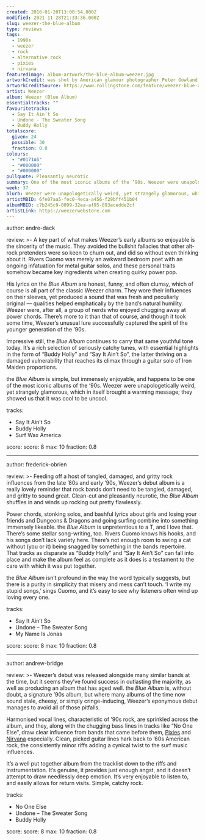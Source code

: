 ```yaml
---
created: 2016-01-20T13:00:54.000Z
modified: 2021-11-28T21:33:36.000Z
slug: weezer-the-blue-album
type: reviews
tags:
  - 1990s
  - weezer
  - rock
  - alternative rock
  - pixies
  - nirvana
featuredimage: album-artwork/the-blue-album-weezer.jpg
artworkCredit: was shot by American glamour photographer Peter Gowland, with support from the band’s all-around assistant Karl Koch. The design was inspired by a Beach Boys compilation album. ‘Rivers [Cuomo] was very much into the look of this, like, super-cheap truck-stop Greatest Hits,’ said Koch. ‘He had this on cassette, and he constantly listened to it on his Walkman. Eventually he said, “We have to do this cover, this is what we should do.” ’
artworkCreditSource: https://www.rollingstone.com/feature/weezer-blue-album-rivers-cuomo-things-you-didnt-know-822881/
artist: Weezer
album: Weezer (Blue Album)
essentialtracks: ""
favouritetracks:
  - Say It Ain’t So
  - Undone - The Sweater Song
  - Buddy Holly
totalscore:
  given: 24
  possible: 30
  fraction: 0.8
colours:
  - "#0171A6"
  - "#000000"
  - "#000000"
pullquote: Pleasantly neurotic
summary: One of the most iconic albums of the ’90s. Weezer were unapologetically weird, yet strangely glamorous, which in itself brought a warming message; they showed us that it was cool to be uncool.
week: 37
blurb: Weezer were unapologetically weird, yet strangely glamorous, which in itself brought a warming message; they showed us that it was cool to be uncool.
artistMBID: 6fe07aa5-fec0-4eca-a456-f29bff451b04
albumMBID: c7b245c9-8099-32ea-af95-893acedde2cf
artistLink: https://weezerwebstore.com
---
```


author: andre-dack

review: >-
  A key part of what makes Weezer’s early albums so enjoyable is the sincerity of the music. They avoided the bullshit fallacies that other alt-rock pretenders were so keen to churn out, and did so without even thinking about it. Rivers Cuomo was merely an awkward bedroom poet with an ongoing infatuation for metal guitar solos, and these personal traits somehow became key ingredients when creating quirky power pop.

  His lyrics on the _Blue Album_ are honest, funny, and often clumsy, which of course is all part of the classic Weezer charm. They wore their influences on their sleeves, yet produced a sound that was fresh and peculiarly original — qualities helped emphatically by the band’s natural humility. Weezer were, after all, a group of nerds who enjoyed chugging away at power chords. There’s more to it than that of course, and though it took some time, Weezer’s unusual lure successfully captured the spirit of the younger generation of the ’90s.

  Impressive still, the _Blue Album_ continues to carry that same youthful tone today. It’s a rich selection of seriously catchy tunes, with essential highlights in the form of “Buddy Holly” and “Say It Ain’t So”, the latter thriving on a damaged vulnerability that reaches its climax through a guitar solo of Iron Maiden proportions.

  the _Blue Album_ is simple, but immensely enjoyable, and happens to be one of the most iconic albums of the ‘90s. Weezer were unapologetically weird, yet strangely glamorous, which in itself brought a warming message; they showed us that it was cool to be uncool.

tracks:
  - Say It Ain’t So
  - ­Buddy Holly
  - ­Surf Wax America

score:
  score: 8
  max: 10
  fraction: 0.8

---

author: frederick-obrien

review: >-
  Feeding off a host of tangled, damaged, and gritty rock influences from the late ’80s and early ’90s, Weezer’s debut album is a really lovely reminder that rock bands don’t need to be tangled, damaged, and gritty to sound great. Clean-cut and pleasantly neurotic, the _Blue Album_ shuffles in and winds up rocking out pretty flawlessly.

  Power chords, stonking solos, and bashful lyrics about girls and losing your friends and Dungeons & Dragons and going surfing combine into something immensely likeable. the _Blue Album_ is unpretentious to a T, and I love that. There’s some stellar song-writing, too. Rivers Cuomo knows his hooks, and his songs don’t lack variety here. There’s not enough room to swing a cat without (you or it) being snagged by something in the bands repertoire. That tracks as disparate as “Buddy Holly” and “Say It Ain’t So” can fall into place and make the album feel as complete as it does is a testament to the care with which it was put together.

  the _Blue Album_ isn’t profound in the way the word typically suggests, but there is a purity in simplicity that misery and mess can’t touch. ‘I write my stupid songs,’ sings Cuomo, and it’s easy to see why listeners often wind up loving every one.

tracks:
  - Say It Ain’t So
  - ­Undone – The Sweater Song
  - ­­My Name Is Jonas

score:
  score: 8
  max: 10
  fraction: 0.8

---

author: andrew-bridge

review: >-
  Weezer’s debut was released alongside many similar bands at the time, but it seems they’ve found success in outlasting the majority, as well as producing an album that has aged well. the _Blue Album_ is, without doubt, a signature ’90s album, but where many albums of the time now sound stale, cheesy, or simply cringe-inducing, Weezer’s eponymous debut manages to avoid all of those pitfalls.

  Harmonised vocal lines, characteristic of ’90s rock, are sprinkled across the album, and they, along with the chugging bass lines in tracks like “No One Else”, draw clear influence from bands that came before them, [Pixies](/reviews/pixies-doolittle/) and [Nirvana](/reviews/nirvana-in-utero/) especially. Clean, picked guitar lines hark back to ’60s American rock, the consistently minor riffs adding a cynical twist to the surf music influences.

  It’s a well put together album from the tracklist down to the riffs and instrumentation. It’s genuine, it provides just enough angst, and it doesn’t attempt to draw needlessly deep emotion. It’s very enjoyable to listen to, and easily allows for return visits. Simple, catchy rock.

tracks:
  - No One Else
  - ­­Undone – The Sweater Song
  - ­­Buddy Holly

score:
  score: 8
  max: 10
  fraction: 0.8
